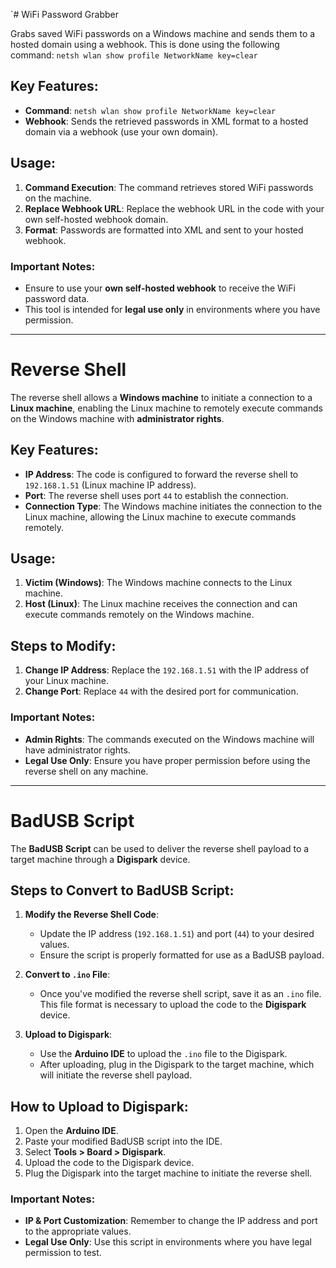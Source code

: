 `# WiFi Password Grabber

Grabs saved WiFi passwords on a Windows machine and sends them to a hosted domain using a webhook. This is done using the following command:
  `
netsh wlan show profile NetworkName key=clear `

Key Features:
-------------

-   **Command**: `netsh wlan show profile NetworkName key=clear`
-   **Webhook**: Sends the retrieved passwords in XML format to a hosted domain via a webhook (use your own domain).

Usage:
------

1.  **Command Execution**: The command retrieves stored WiFi passwords on the machine.
2.  **Replace Webhook URL**: Replace the webhook URL in the code with your own self-hosted webhook domain.
3.  **Format**: Passwords are formatted into XML and sent to your hosted webhook.

### Important Notes:

-   Ensure to use your **own self-hosted webhook** to receive the WiFi password data.
-   This tool is intended for **legal use only** in environments where you have permission.

* * * * *

Reverse Shell
=============

The reverse shell allows a **Windows machine** to initiate a connection to a **Linux machine**, enabling the Linux machine to remotely execute commands on the Windows machine with **administrator rights**.

Key Features:
-------------

-   **IP Address**: The code is configured to forward the reverse shell to `192.168.1.51` (Linux machine IP address).
-   **Port**: The reverse shell uses port `44` to establish the connection.
-   **Connection Type**: The Windows machine initiates the connection to the Linux machine, allowing the Linux machine to execute commands remotely.

Usage:
------

1.  **Victim (Windows)**: The Windows machine connects to the Linux machine.
2.  **Host (Linux)**: The Linux machine receives the connection and can execute commands remotely on the Windows machine.

Steps to Modify:
----------------

1.  **Change IP Address**: Replace the `192.168.1.51` with the IP address of your Linux machine.
2.  **Change Port**: Replace `44` with the desired port for communication.

### Important Notes:

-   **Admin Rights**: The commands executed on the Windows machine will have administrator rights.
-   **Legal Use Only**: Ensure you have proper permission before using the reverse shell on any machine.

* * * * *

BadUSB Script
=============

The **BadUSB Script** can be used to deliver the reverse shell payload to a target machine through a **Digispark** device.

Steps to Convert to BadUSB Script:
----------------------------------

1.  **Modify the Reverse Shell Code**:

    -   Update the IP address (`192.168.1.51`) and port (`44`) to your desired values.
    -   Ensure the script is properly formatted for use as a BadUSB payload.
2.  **Convert to `.ino` File**:

    -   Once you've modified the reverse shell script, save it as an `.ino` file. This file format is necessary to upload the code to the **Digispark** device.
3.  **Upload to Digispark**:

    -   Use the **Arduino IDE** to upload the `.ino` file to the Digispark.
    -   After uploading, plug in the Digispark to the target machine, which will initiate the reverse shell payload.

How to Upload to Digispark:
---------------------------

1.  Open the **Arduino IDE**.
2.  Paste your modified BadUSB script into the IDE.
3.  Select **Tools > Board > Digispark**.
4.  Upload the code to the Digispark device.
5.  Plug the Digispark into the target machine to initiate the reverse shell.

### Important Notes:

-   **IP & Port Customization**: Remember to change the IP address and port to the appropriate values.
-   **Legal Use Only**: Use this script in environments where you have legal permission to test.
